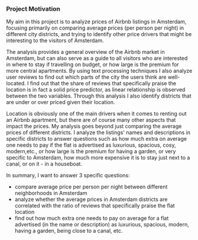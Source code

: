 ### Project Motivation

My aim in this project is to analyze prices of Airbnb listings in Amsterdam, focusing primarily on comparing average prices (per person per night) in different city districts, and trying to identify other price drivers that might be interesting to the visitors of Amsterdam.

The analysis provides a general overview of the Airbnb market in Amsterdam, but can also serve as a guide to all visitors who are interested in where to stay if travelling on budget, or how large is the premium for more central apartments. By using text processing techniques I also analyze user reviews to find out which parts of the city the users think are well-located. I find out that the share of reviews that specifically praise the location is in fact a solid price predictor, as linear relationship is observed between the two variables. Through this analysis I also identify districts that are under or over priced given their location.

Location is obviously one of the main drivers when it comes to renting out an Airbnb apartment, but there are of course many other aspects that impact the prices. My analysis goes beyond just comparing the average prices of different districts. I analyze the listings' names and descriptions in specific districts to answer questions such as how much extra on average one needs to pay if the flat is advertised as luxurious, spacious, cosy, modern,etc., or how large is the premium for having a garden, or very specific to Amsterdam, how much more expensive it is to stay just next to a canal, or on it - in a houseboat.

In summary, I want to answer 3 specific questions:
- compare average price per person per night between different neighborhoods in Amsterdam
- analyze whether the average prices in Amsterdam districts are correlated with the ratio of reviews that specifically praise the flat location
- find out how much extra one needs to pay on average for a flat advertised (in the name or description) as luxurious, spacious, modern, having a garden, being close to a canal, etc.
